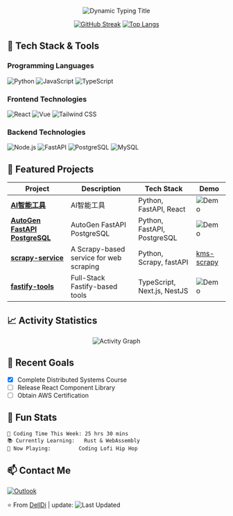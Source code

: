 <p align="center">
  <img src="https://readme-typing-svg.demolab.com?font=Fira+Code&weight=600&size=26&duration=4000&pause=1000&color=58A6FF&center=true&vCenter=true&width=435&lines=Welcome+to+My+GitHub+Profile!;Full-Stack+Developer;Tech+Enthusiast;Open+Source+Contributor" alt="Dynamic Typing Title" />
</p>

<div align="center">

  [![GitHub Streak](https://streak-stats.demolab.com?user=DellDi&theme=dark&border_radius=5&date_format=j%20M%5B%20Y%5D)](https://git.io/streak-stats)
  [![Top Langs](https://github-readme-stats.vercel.app/api/top-langs/?username=DellDi&layout=compact&theme=vision-friendly-dark)](https://github.com/anuraghazra/github-readme-stats)

</div>

## 🚀 Tech Stack & Tools

### Programming Languages
![Python](https://img.shields.io/badge/Python-3776AB?style=for-the-badge&logo=python&logoColor=white)
![JavaScript](https://img.shields.io/badge/JavaScript-F7DF1E?style=for-the-badge&logo=javascript&logoColor=black)
![TypeScript](https://img.shields.io/badge/TypeScript-3178C6?style=for-the-badge&logo=typescript&logoColor=white)

### Frontend Technologies
![React](https://img.shields.io/badge/React-61DAFB?style=for-the-badge&logo=react&logoColor=black)
![Vue](https://img.shields.io/badge/Vue.js-4FC08D?style=for-the-badge&logo=vuedotjs&logoColor=white)
![Tailwind CSS](https://img.shields.io/badge/Tailwind_CSS-06B6D4?style=for-the-badge&logo=tailwind-css&logoColor=white)

### Backend Technologies
![Node.js](https://img.shields.io/badge/Node.js-339933?style=for-the-badge&logo=nodedotjs&logoColor=white)
![FastAPI](https://img.shields.io/badge/FastAPI-092E20?style=for-the-badge&logo=fastapi&logoColor=white)
![PostgreSQL](https://img.shields.io/badge/PostgreSQL-4169E1?style=for-the-badge&logo=postgresql&logoColor=white)
![MySQL](https://img.shields.io/badge/MySQL-000000?style=for-the-badge&logo=mysql&logoColor=white)

## 🌟 Featured Projects

| Project | Description | Tech Stack | Demo |
|---------|-------------|------------|------|
| **[AI智能工具](https://github.com/DellDi/tools-aigc)** | AI智能工具 | Python, FastAPI, React | ![Demo](https://media.giphy.com/media/.../giphy.gif) |
| **[AutoGen FastAPI PostgreSQL](https://github.com/DellDi/autogen-fastapi-postgres)** | AutoGen FastAPI PostgreSQL | Python, FastAPI, PostgreSQL | ![Demo](https://media.giphy.com/media/.../giphy.gif) |
| **[scrapy-service](https://github.com/DellDi/kms-scrapy)** | A Scrapy-based service for web scraping | Python, Scrapy, fastAPI | [kms-scrapy](https://poc.new-see.com:88/scrapy/api/docs) |
| **[fastify-tools](https://github.com/DellDi/fastify-tools)** | Full-Stack Fastify-based tools | TypeScript, Next.js, NestJS | ![Demo](https://media.giphy.com/media/.../giphy.gif) |

## 📈 Activity Statistics

<div align="center">

  ![Activity Graph](https://github-readme-activity-graph.vercel.app/graph?username=DellDi&theme=github-dark&area=true&hide_border=true)

</div>

## 🎯 Recent Goals

- [x] Complete Distributed Systems Course
- [ ] Release React Component Library
- [ ] Obtain AWS Certification

## 🤖 Fun Stats

```text
🌱 Coding Time This Week: 25 hrs 30 mins
📚 Currently Learning:   Rust & WebAssembly
🎵 Now Playing:         Coding Lofi Hip Hop
```

## 📫 Contact Me

[![Outlook](https://img.shields.io/badge/Outlook-0078D4?style=for-the-badge&logo=microsoft-outlook&logoColor=white)](mailto:delldi808611@outlook.com)

⭐ From [DellDi](https://github.com/DellDi) | update: ![Last Updated](https://img.shields.io/github/last-commit/DellDi/DellDi?label=&style=flat)